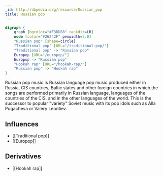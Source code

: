 ```yaml
---
_id: http://dbpedia.org/resource/Russian_pop
title: Russian pop
---
```


```dot
digraph {
	graph [bgcolor="#F3DDB8" rankdir=LR]
	node [color="#26242F" penwidth=3.0]
	"Russian pop" [shape=circle]
	"Traditional pop" [URL="/traditional-pop/"]
	"Traditional pop" -> "Russian pop"
	Europop [URL="/europop/"]
	Europop -> "Russian pop"
	"Hookah rap" [URL="/hookah-rap/"]
	"Russian pop" -> "Hookah rap"
}
```

Russian pop music is Russian language pop music produced either in Russia, CIS countries, Baltic states and other foreign countries in which the songs are performed primarily in Russian language, languages of the countries of the CIS, and in the other languages of the world. This is the successor to popular "variety" Soviet music with its pop idols such as Alla Pugacheva or Valery Leontiev.

## Influences
- [[Traditional pop]]
- [[Europop]]

## Derivatives
- [[Hookah rap]]
